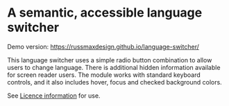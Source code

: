 # A semantic, accessible language switcher

Demo version: https://russmaxdesign.github.io/language-switcher/

This language switcher uses a simple radio button combination to allow users to change language. There is additional hidden information available for screen reader users. The module works with standard keyboard controls, and it also includes hover, focus and checked background colors.

See [Licence information](LICENCE.md) for use.
